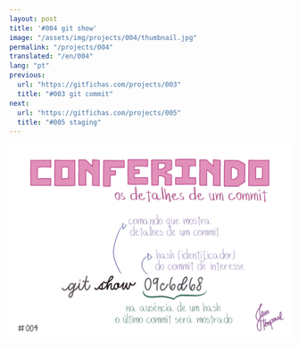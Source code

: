 ```yaml
---
layout: post
title: '#004 git show'
image: "/assets/img/projects/004/thumbnail.jpg"
permalink: "/projects/004"
translated: "/en/004"
lang: "pt"
previous:
  url: "https://gitfichas.com/projects/003"
  title: "#003 git commit"
next:
  url: "https://gitfichas.com/projects/005"
  title: "#005 staging"
---
```


<img alt="Para revisar os detalhes de um commit use git show seguido do hash do commit" src="/assets/img/projects/004/full.jpg">
